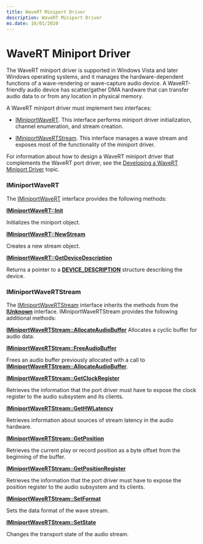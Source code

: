 ```yaml
---
title: WaveRT Miniport Driver
description: WaveRT Miniport Driver
ms.date: 10/01/2020
---
```


# WaveRT Miniport Driver


The WaveRT miniport driver is supported in Windows Vista and later Windows operating systems, and it manages the hardware-dependent functions of a wave-rendering or wave-capture audio device. A WaveRT-friendly audio device has scatter/gather DMA hardware that can transfer audio data to or from any location in physical memory.

A WaveRT miniport driver must implement two interfaces:

-   [IMiniportWaveRT](/windows-hardware/drivers/ddi/portcls/nn-portcls-iminiportwavert). This interface performs miniport driver initialization, channel enumeration, and stream creation.

-   [IMiniportWaveRTStream](/windows-hardware/drivers/ddi/portcls/nn-portcls-iminiportwavertstream). This interface manages a wave stream and exposes most of the functionality of the miniport driver.

For information about how to design a WaveRT miniport driver that complements the WaveRT port driver, see the [Developing a WaveRT Miniport Driver](developing-a-wavert-miniport-driver.md) topic.

### <span id="iminiportwavert"></span><span id="IMINIPORTWAVERT"></span>IMiniportWaveRT

The [IMiniportWaveRT](/windows-hardware/drivers/ddi/portcls/nn-portcls-iminiportwavert) interface provides the following methods:

[**IMiniportWaveRT::Init**](/windows-hardware/drivers/ddi/portcls/nf-portcls-iminiportwavert-init)

Initializes the miniport object.

[**IMiniportWaveRT::NewStream**](/windows-hardware/drivers/ddi/portcls/nf-portcls-iminiportwavert-newstream)

Creates a new stream object.

[**IMiniportWaveRT::GetDeviceDescription**](/windows-hardware/drivers/ddi/portcls/nf-portcls-iminiportwavert-getdevicedescription)

Returns a pointer to a [**DEVICE\_DESCRIPTION**](/windows-hardware/drivers/ddi/wdm/ns-wdm-_device_description) structure describing the device.

### <span id="iminiportwavertstream"></span><span id="IMINIPORTWAVERTSTREAM"></span>IMiniportWaveRTStream

The [IMiniportWaveRTStream](/windows-hardware/drivers/ddi/portcls/nn-portcls-iminiportwavertstream) interface inherits the methods from the [**IUnknown**](/windows/win32/api/unknwn/nn-unknwn-iunknown) interface. IMiniportWaveRTStream provides the following additional methods:

[**IMiniportWaveRTStream::AllocateAudioBuffer**](/windows-hardware/drivers/ddi/portcls/nf-portcls-iminiportwavertstream-allocateaudiobuffer) Allocates a cyclic buffer for audio data.

[**IMiniportWaveRTStream::FreeAudioBuffer**](/windows-hardware/drivers/ddi/portcls/nf-portcls-iminiportwavertstream-freeaudiobuffer)

Frees an audio buffer previously allocated with a call to [**IMiniportWaveRTStream::AllocateAudioBuffer**](/windows-hardware/drivers/ddi/portcls/nf-portcls-iminiportwavertstream-allocateaudiobuffer).

[**IMiniportWaveRTStream::GetClockRegister**](/windows-hardware/drivers/ddi/portcls/nf-portcls-iminiportwavertstream-getclockregister)

Retrieves the information that the port driver must have to expose the clock register to the audio subsystem and its clients.

[**IMiniportWaveRTStream::GetHWLatency**](/windows-hardware/drivers/ddi/portcls/nf-portcls-iminiportwavertstream-gethwlatency)

Retrieves information about sources of stream latency in the audio hardware.

[**IMiniportWaveRTStream::GetPosition**](/windows-hardware/drivers/ddi/portcls/nf-portcls-iminiportwavertstream-getposition)

Retrieves the current play or record position as a byte offset from the beginning of the buffer.

[**IMiniportWaveRTStream::GetPositionRegister**](/windows-hardware/drivers/ddi/portcls/nf-portcls-iminiportwavertstream-getpositionregister)

Retrieves the information that the port driver must have to expose the position register to the audio subsystem and its clients.

[**IMiniportWaveRTStream::SetFormat**](/windows-hardware/drivers/ddi/portcls/nf-portcls-iminiportwavertstream-setformat)

Sets the data format of the wave stream.

[**IMiniportWaveRTStream::SetState**](/windows-hardware/drivers/ddi/portcls/nf-portcls-iminiportwavertstream-setstate)

Changes the transport state of the audio stream.
